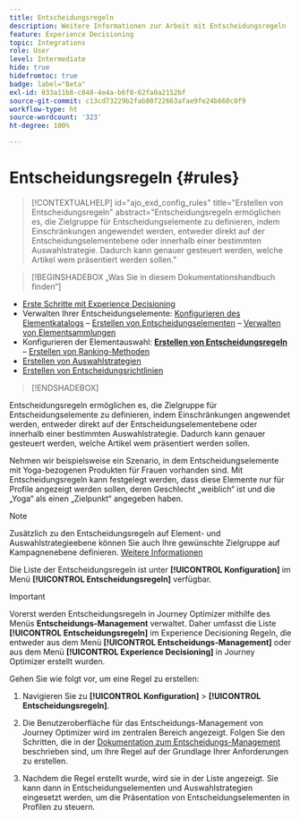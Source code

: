 ```yaml
---
title: Entscheidungsregeln
description: Weitere Informationen zur Arbeit mit Entscheidungsregeln
feature: Experience Decisioning
topic: Integrations
role: User
level: Intermediate
hide: true
hidefromtoc: true
badge: label="Beta"
exl-id: 033a11b8-c848-4e4a-b6f0-62fa0a2152bf
source-git-commit: c13cd73229b2fab80722663afae9fe24b660c0f9
workflow-type: ht
source-wordcount: '323'
ht-degree: 100%

---
```


# Entscheidungsregeln {#rules}

>[!CONTEXTUALHELP]
>id="ajo_exd_config_rules"
>title="Erstellen von Entscheidungsregeln"
>abstract="Entscheidungsregeln ermöglichen es, die Zielgruppe für Entscheidungselemente zu definieren, indem Einschränkungen angewendet werden, entweder direkt auf der Entscheidungselementebene oder innerhalb einer bestimmten Auswahlstrategie. Dadurch kann genauer gesteuert werden, welche Artikel wem präsentiert werden sollen."

>[!BEGINSHADEBOX „Was Sie in diesem Dokumentationshandbuch finden“]

* [Erste Schritte mit Experience Decisioning](gs-experience-decisioning.md)
* Verwalten Ihrer Entscheidungselemente: [Konfigurieren des Elementkatalogs](catalogs.md) – [Erstellen von Entscheidungselementen](items.md) – [Verwalten von Elementsammlungen](collections.md)
* Konfigurieren der Elementauswahl: **[Erstellen von Entscheidungsregeln](rules.md)** – [Erstellen von Ranking-Methoden](ranking.md)
* [Erstellen von Auswahlstrategien](selection-strategies.md)
* [Erstellen von Entscheidungsrichtlinien](create-decision.md)

>[!ENDSHADEBOX]

Entscheidungsregeln ermöglichen es, die Zielgruppe für Entscheidungselemente zu definieren, indem Einschränkungen angewendet werden, entweder direkt auf der Entscheidungselementebene oder innerhalb einer bestimmten Auswahlstrategie. Dadurch kann genauer gesteuert werden, welche Artikel wem präsentiert werden sollen.

Nehmen wir beispielsweise ein Szenario, in dem Entscheidungselemente mit Yoga-bezogenen Produkten für Frauen vorhanden sind. Mit Entscheidungsregeln kann festgelegt werden, dass diese Elemente nur für Profile angezeigt werden sollen, deren Geschlecht „weiblich“ ist und die „Yoga“ als einen „Zielpunkt“ angegeben haben.

>[!NOTE]
>
>Zusätzlich zu den Entscheidungsregeln auf Element- und Auswahlstrategieebene können Sie auch Ihre gewünschte Zielgruppe auf Kampagnenebene definieren. [Weitere Informationen](../campaigns/create-campaign.md#audience)


Die Liste der Entscheidungsregeln ist unter **[!UICONTROL Konfiguration]** im Menü **[!UICONTROL Entscheidungsregeln]** verfügbar.

<!--![](assets/decision-rules-list.png)-->

>[!IMPORTANT]
>
>Vorerst werden Entscheidungsregeln in Journey Optimizer mithilfe des Menüs **Entscheidungs-Management** verwaltet. Daher umfasst die Liste **[!UICONTROL Entscheidungsregeln]** im Experience Decisioning Regeln, die entweder aus dem Menü **[!UICONTROL Entscheidungs-Management]** oder aus dem Menü **[!UICONTROL Experience Decisioning]** in Journey Optimizer erstellt wurden.

Gehen Sie wie folgt vor, um eine Regel zu erstellen:

1. Navigieren Sie zu **[!UICONTROL Konfiguration]** > **[!UICONTROL Entscheidungsregeln]**.
1. Die Benutzeroberfläche für das Entscheidungs-Management von Journey Optimizer wird im zentralen Bereich angezeigt. Folgen Sie den Schritten, die in der [Dokumentation zum Entscheidungs-Management](../offers/offer-library/creating-decision-rules.md) beschrieben sind, um Ihre Regel auf der Grundlage Ihrer Anforderungen zu erstellen.

1. Nachdem die Regel erstellt wurde, wird sie in der Liste angezeigt. Sie kann dann in Entscheidungselementen und Auswahlstrategien eingesetzt werden, um die Präsentation von Entscheidungselementen in Profilen zu steuern.
